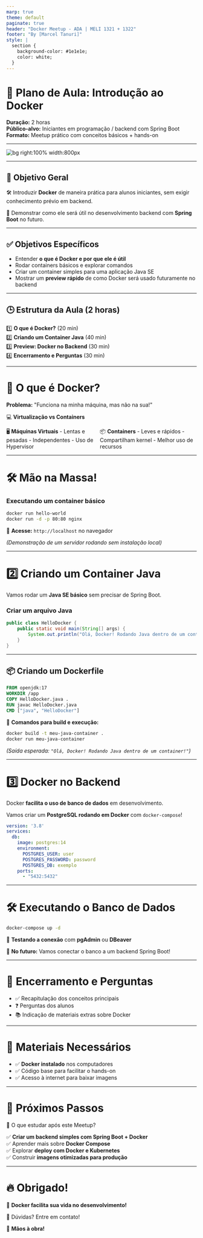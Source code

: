 ```yaml
---
marp: true
theme: default
paginate: true
header: "Docker Meetup - ADA | MELI 1321 + 1322"
footer: "By [Marcel Tanuri]"
style: |
  section {
    background-color: #1e1e1e;
    color: white;
  }
---
```



# 📌 Plano de Aula: Introdução ao Docker  

**Duração:** 2 horas  
**Público-alvo:** Iniciantes em programação / backend com Spring Boot  
**Formato:** Meetup prático com conceitos básicos + hands-on  

---

![bg right:100% width:800px](https://upload.wikimedia.org/wikipedia/commons/4/4e/Docker_%28container_engine%29_logo.svg)

---

## 🎯 Objetivo Geral  
🛠️ Introduzir **Docker** de maneira prática para alunos iniciantes, sem exigir conhecimento prévio em backend.  

🎯 Demonstrar como ele será útil no desenvolvimento backend com **Spring Boot** no futuro.

---

## ✅ Objetivos Específicos
- Entender **o que é Docker e por que ele é útil**  
- Rodar containers básicos e explorar comandos  
- Criar um container simples para uma aplicação Java SE  
- Mostrar um **preview rápido** de como Docker será usado futuramente no backend  

---

## 🕒 Estrutura da Aula (2 horas)

1️⃣ **O que é Docker?** (20 min)  
2️⃣ **Criando um Container Java** (40 min)  
3️⃣ **Preview: Docker no Backend** (30 min)  
4️⃣ **Encerramento e Perguntas** (30 min)  

---

# 🐳 O que é Docker?  
**Problema:** "Funciona na minha máquina, mas não na sua!"  

💻 **Virtualização vs Containers**  

<div style="display: flex; justify-content: space-between;">
  <div>
    🖥️ <b>Máquinas Virtuais</b>  
    - Lentas e pesadas  
    - Independentes  
    - Uso de Hypervisor  
  </div>
  <div>
    📦 <b>Containers</b>  
    - Leves e rápidos  
    - Compartilham kernel  
    - Melhor uso de recursos  
  </div>
</div>

---

# 🛠️ Mão na Massa!  
### **Executando um container básico**  
```bash
docker run hello-world
docker run -d -p 80:80 nginx
```
📌 **Acesse:** `http://localhost` no navegador  

_(Demonstração de um servidor rodando sem instalação local)_  

---

# 2️⃣ Criando um Container Java  
Vamos rodar um **Java SE básico** sem precisar de Spring Boot.  

### **Criar um arquivo Java**
```java
public class HelloDocker {
    public static void main(String[] args) {
        System.out.println("Olá, Docker! Rodando Java dentro de um container!");
    }
}
```

---

## 📦 Criando um Dockerfile  
```dockerfile
FROM openjdk:17
WORKDIR /app
COPY HelloDocker.java .
RUN javac HelloDocker.java
CMD ["java", "HelloDocker"]
```

📌 **Comandos para build e execução:**  
```bash
docker build -t meu-java-container .
docker run meu-java-container
```
_(Saída esperada: `"Olá, Docker! Rodando Java dentro de um container!"`)_  

---

# 3️⃣ Docker no Backend  
Docker **facilita o uso de banco de dados** em desenvolvimento.  

Vamos criar um **PostgreSQL rodando em Docker** com `docker-compose`!  

```yaml
version: '3.8'
services:
  db:
    image: postgres:14
    environment:
      POSTGRES_USER: user
      POSTGRES_PASSWORD: password
      POSTGRES_DB: exemplo
    ports:
      - "5432:5432"
```

---

# 🛠️ Executando o Banco de Dados  
```bash
docker-compose up -d
```
📌 **Testando a conexão** com **pgAdmin** ou **DBeaver**  

🎯 **No futuro:** Vamos conectar o banco a um backend Spring Boot!  

---

# 📌 Encerramento e Perguntas  
- ✅ Recapitulação dos conceitos principais  
- ❓ Perguntas dos alunos  
- 📚 Indicação de materiais extras sobre Docker  

---

# 📂 Materiais Necessários
- ✅ **Docker instalado** nos computadores  
- ✅ Código base para facilitar o hands-on  
- ✅ Acesso à internet para baixar imagens  

---

# 🚀 Próximos Passos  
🎯 O que estudar após este Meetup?  

✅ **Criar um backend simples com Spring Boot + Docker**  
✅ Aprender mais sobre **Docker Compose**  
✅ Explorar **deploy com Docker e Kubernetes**  
✅ Construir **imagens otimizadas para produção**  

---

# **🔥 Obrigado!**  
🐳 **Docker facilita sua vida no desenvolvimento!**  

📌 Dúvidas? Entre em contato!  

🚀 **Mãos à obra!**
